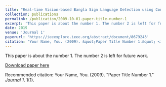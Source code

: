 ```yaml
---
title: "Real‑time Vision‑based Bangla Sign Language Detection using Convolutional Neural Network"
collection: publications
permalink: /publication/2009-10-01-paper-title-number-1
excerpt: 'This paper is about the number 1. The number 2 is left for future work.'
date: 2019
venue: 'Journal 1'
paperurl: 'https://ieeexplore.ieee.org/abstract/document/8679243'
citation: 'Your Name, You. (2009). &quot;Paper Title Number 1.&quot; <i>Journal 1</i>. 1(1).'
---
```

This paper is about the number 1. The number 2 is left for future work.

[Download paper here](http://103.99.128.19:8080/xmlui/bitstream/handle/123456789/305/Handwritten%20Bangla%20Numeral%20and%20Basic%20Character.pdf?sequence=1&isAllowed=y)

Recommended citation: Your Name, You. (2009). "Paper Title Number 1." <i>Journal 1</i>. 1(1).